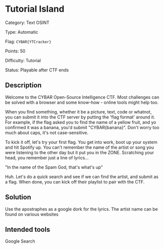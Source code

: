 # Tutorial Island
Category: Text OSINT

Type: Automatic

Flag: `CYBAR{YTCracker}`

Points: 50

Difficulty: Tutorial

Status: Playable after CTF ends

## Description
Welcome to the CYBAR Open-Source Intelligence CTF. Most challenges can be solved with a browser and some know-how - online tools might help too.

When you find something, whether it be a picture, text, code or whatnot, you can submit it into the CTF server by putting the 'flag format' around it. For example, if the flag asked you to find the name of a yellow fruit, and yo confirmed it was a banana, you'd submit "CYBAR{banana}". Don't worry too much about caps, it's not case-sensitive.

To kick it off, let's try your first flag. You get into work, boot up your system and hit Spotify up. You can't remember the name of the artist or song you were listening to the other day but it put you in the ZONE. Scratching your head, you remember just a line of lyrics...

"In the name of the Spam God, that's what's up"

Huh. Let's do a quick search and see if we can find the artist, and submit as a flag. When done, you can kick off their playlist to pair with the CTF.

## Solution
Use the apostraphes as a google dork for the lyrics. The artist name can be found on various websites

## Intended tools
Google Search